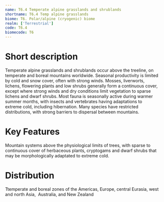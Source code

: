 ```yaml
---
name: T6.4 Temperate alpine grasslands and shrublands
shortname: T6.4 Temp alpine grasslands
biome: T6. Polar/alpine (cryogenic) biome
realm: ['Terrestrial']
code: T6.4
biomecode: T6
---
```

# Short description

Temperate alpine grasslands and shrublands occur above the treeline, on temperate and boreal mountains worldwide. Seasonal productivity is limited by cold and snow cover, often with strong winds. Mosses, liverworts, lichens, flowering plants and low shrubs generally form a continuous cover, except where strong winds and dry conditions limit vegetation to sparse lichens and dwarf shrubs. Most fauna is seasonally active during warmer summer months, with insects and vertebrates having adaptations to extreme cold, including hibernation. Many species have restricted distributions, with strong barriers to dispersal between mountains.

# Key Features

Mountain systems above the physiological limits of trees, with sparse to continuous cover of herbaceous plants, cryptogams and dwarf shrubs that may be morphologically adaptated to extreme cold.

# Distribution

Ttemperate and boreal zones of the Americas, Europe, central Eurasia, west and north Asia,  Australia, and New Zealand
